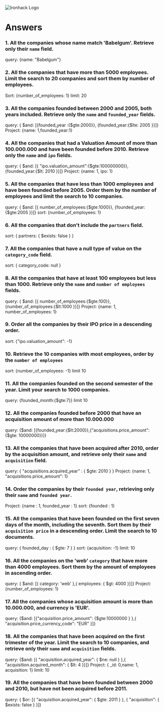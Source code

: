 ![Ironhack Logo](https://i.imgur.com/1QgrNNw.png)

# Answers

### 1. All the companies whose name match 'Babelgum'. Retrieve only their `name` field.

query: {name: "Babelgum"}


### 2. All the companies that have more than 5000 employees. Limit the search to 20 companies and sort them by **number of employees**.
Sort: {number_of_employees: 1}    limit: 20

### 3. All the companies founded between 2000 and 2005, both years included. Retrieve only the `name` and `founded_year` fields.

query: { $and: [{founded_year :{$gte:2000}}, {founded_year:{$lte: 2005 }}]}
Project: {name: 1,founded_year:1}

### 4. All the companies that had a Valuation Amount of more than 100.000.000 and have been founded before 2010. Retrieve only the `name` and `ipo` fields.

query: { $and: [{ "ipo.valuation_amount":{$gte:100000000}}, {founded_year:{$lt: 2010 }}]}
Project: {name: 1, ipo: 1}

### 5. All the companies that have less than 1000 employees and have been founded before 2005. Order them by the number of employees and limit the search to 10 companies.

query: { $and: [{ number_of_employees:{$gte:1000}}, {founded_year:{$gte:2005 }}]}
sort: {number_of_employees: 1}

### 6. All the companies that don't include the `partners` field.

 sort: { partners: { $exists: false } }

### 7. All the companies that have a null type of value on the `category_code` field.

sort: { category_code: null }

### 8. All the companies that have at least 100 employees but less than 1000. Retrieve only the `name` and `number of employees` fields.

query: { $and: [{ number_of_employees:{$gte:100}}, {number_of_employees:{$lt:1000 }}]}
Project: {name: 1, number_of_employees: 1}

### 9. Order all the companies by their IPO price in a descending order.

sort: {"ipo.valuation_amount": -1}

### 10. Retrieve the 10 companies with most employees, order by the `number of employees`

sort: {number_of_employees: -1}
limit 10

### 11. All the companies founded on the second semester of the year. Limit your search to 1000 companies.

query: {founded_month:{$gte:7}}
limit 10
### 12. All the companies founded before 2000 that have an acquisition amount of more than 10.000.000

query: {$and: [{founded_year:{$lt:2000}},{"acquisitions.price_amount": {$gte: 10000000}}]}

### 13. All the companies that have been acquired after 2010, order by the acquisition amount, and retrieve only their `name` and `acquisition` field.

query: { "acquisitions.acquired_year" : { $gte: 2010 } }
Project: {name: 1, "acquisitions.price_amount": 1}

### 14. Order the companies by their `founded year`, retrieving only their `name` and `founded year`.

Project: {name : 1, founded_year : 1}
sort: {founded : 1}

### 15. All the companies that have been founded on the first seven days of the month, including the seventh. Sort them by their `acquisition price` in a descending order. Limit the search to 10 documents.

query: { founded_day : { $gte: 7 } }
sort: {acquisition: -1}
limit: 10

### 16. All the companies on the 'web' `category` that have more than 4000 employees. Sort them by the amount of employees in ascending order.

query: { $and: [{ category: 'web' },{ employees: { $gt: 4000 }}]}
Project: {number_of_employees: 1}

### 17. All the companies whose acquisition amount is more than 10.000.000, and currency is 'EUR'.

query: {$and: [{"acquisition.price_amount": {$gte:10000000 } },{ "acquisition.price_currency_code": "EUR" }]}


### 18. All the companies that have been acquired on the first trimester of the year. Limit the search to 10 companies, and retrieve only their `name` and `acquisition` fields.

query:  {$and: [{ "acquisition.acquired_year": { $ne: null } },{ "acquisition.acquired_month": { $lt: 4 }}]}
Project: { _id: 0,name: 1, acquisition: 1}
limit: 10


### 19. All the companies that have been founded between 2000 and 2010, but have not been acquired before 2011.

query:  { $or: [{ "acquisition.acquired_year": { $gte: 2011 } }, { "acquisition": { $exists: false } }]}
